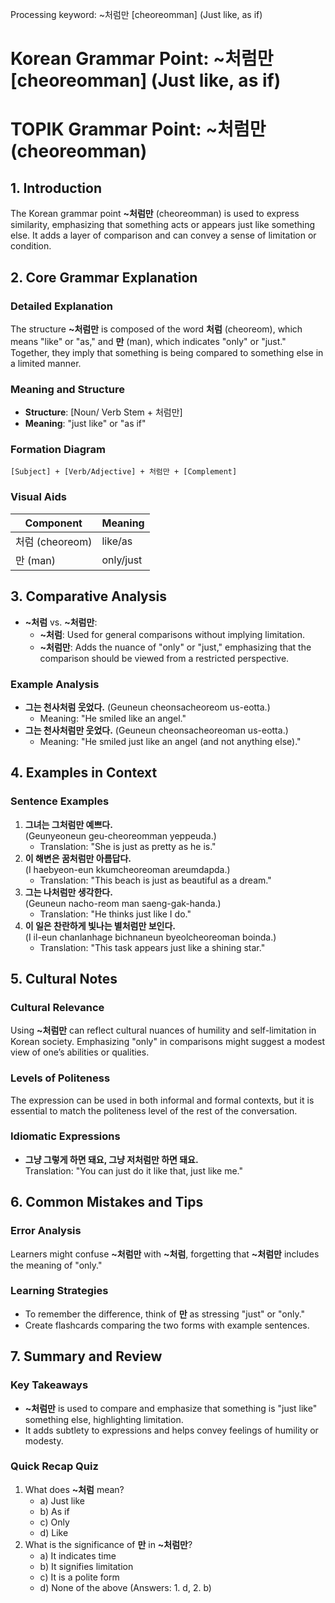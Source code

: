 Processing keyword: ~처럼만 [cheoreomman] (Just like, as if)
# Korean Grammar Point: ~처럼만 [cheoreomman] (Just like, as if)
# TOPIK Grammar Point: ~처럼만 (cheoreomman)
## 1. Introduction
The Korean grammar point **~처럼만** (cheoreomman) is used to express similarity, emphasizing that something acts or appears just like something else. It adds a layer of comparison and can convey a sense of limitation or condition.
## 2. Core Grammar Explanation
### Detailed Explanation
The structure **~처럼만** is composed of the word **처럼** (cheoreom), which means "like" or "as," and **만** (man), which indicates "only" or "just." Together, they imply that something is being compared to something else in a limited manner.
### Meaning and Structure
- **Structure**: [Noun/ Verb Stem + 처럼만]
- **Meaning**: "just like" or "as if"
### Formation Diagram
```
[Subject] + [Verb/Adjective] + 처럼만 + [Complement]
```
### Visual Aids
| Component   | Meaning       |
|-------------|---------------|
| 처럼 (cheoreom) | like/as      |
| 만 (man)        | only/just   |
## 3. Comparative Analysis
- **~처럼** vs. **~처럼만**:
  - **~처럼**: Used for general comparisons without implying limitation.
  - **~처럼만**: Adds the nuance of "only" or "just," emphasizing that the comparison should be viewed from a restricted perspective.
### Example Analysis
- **그는 천사처럼 웃었다.** (Geuneun cheonsacheoreom us-eotta.)
  - Meaning: "He smiled like an angel."
- **그는 천사처럼만 웃었다.** (Geuneun cheonsacheoreoman us-eotta.)
  - Meaning: "He smiled just like an angel (and not anything else)."
## 4. Examples in Context
### Sentence Examples
1. **그녀는 그처럼만 예쁘다.**  
   (Geunyeoneun geu-cheoreomman yeppeuda.)  
   - Translation: "She is just as pretty as he is."
2. **이 해변은 꿈처럼만 아름답다.**  
   (I haebyeon-eun kkumcheoreoman areumdapda.)  
   - Translation: "This beach is just as beautiful as a dream."
3. **그는 나처럼만 생각한다.**  
   (Geuneun nacho-reom man saeng-gak-handa.)  
   - Translation: "He thinks just like I do."
4. **이 일은 찬란하게 빛나는 별처럼만 보인다.**  
   (I il-eun chanlanhage bichnaneun byeolcheoreoman boinda.)  
   - Translation: "This task appears just like a shining star."
## 5. Cultural Notes
### Cultural Relevance
Using **~처럼만** can reflect cultural nuances of humility and self-limitation in Korean society. Emphasizing "only" in comparisons might suggest a modest view of one’s abilities or qualities.
### Levels of Politeness
The expression can be used in both informal and formal contexts, but it is essential to match the politeness level of the rest of the conversation.
### Idiomatic Expressions
- **그냥 그렇게 하면 돼요, 그냥 저처럼만 하면 돼요.**  
  Translation: "You can just do it like that, just like me."
## 6. Common Mistakes and Tips
### Error Analysis
Learners might confuse **~처럼만** with **~처럼**, forgetting that **~처럼만** includes the meaning of "only." 
### Learning Strategies
- To remember the difference, think of **만** as stressing "just" or "only."
- Create flashcards comparing the two forms with example sentences.
## 7. Summary and Review
### Key Takeaways
- **~처럼만** is used to compare and emphasize that something is "just like" something else, highlighting limitation.
- It adds subtlety to expressions and helps convey feelings of humility or modesty.
### Quick Recap Quiz
1. What does **~처럼** mean?
   - a) Just like
   - b) As if
   - c) Only
   - d) Like
2. What is the significance of **만** in **~처럼만**? 
   - a) It indicates time 
   - b) It signifies limitation 
   - c) It is a polite form 
   - d) None of the above 
(Answers: 1. d, 2. b)
